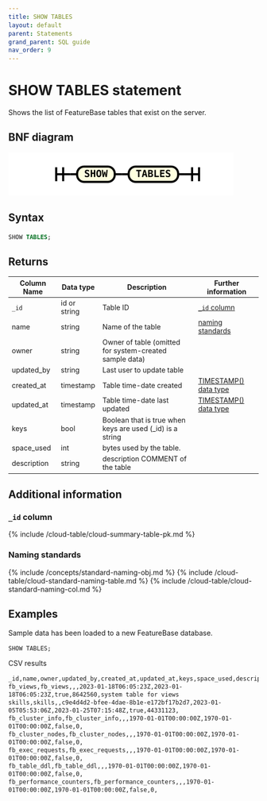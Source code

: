 ```yaml
---
title: SHOW TABLES
layout: default
parent: Statements
grand_parent: SQL guide
nav_order: 9
---
```


# SHOW TABLES statement

Shows the list of FeatureBase tables that exist on the server.

## BNF diagram

![expr](/assets/images/sql-guide/show_tables.svg)

## Syntax

```sql
SHOW TABLES;
```
## Returns

| Column Name | Data type | Description | Further information |
|---|---|---|---|
| `_id` | id or string  | Table ID | [`_id` column](#_id-column) |
| name | string | Name of the table | [naming standards](#naming-standards)
| owner | string | Owner of table (omitted for system-created sample data) |  |
| updated_by | string | Last user to update table |  |
| created_at | timestamp | Table time-date created | [TIMESTAMP() data type](/docs/sql-guide/data-types/data-type-timestamp) |
| updated_at | timestamp | Table time-date last updated | [TIMESTAMP() data type](/docs/sql-guide/data-types/data-type-timestamp) |
| keys | bool | Boolean that is true when keys are used (_id) is a string |  |
| space_used | int | bytes used by the table. |  |
| description | string | description COMMENT of the table |  |

## Additional information

### `_id` column

{% include /cloud-table/cloud-summary-table-pk.md %}

### Naming standards

{% include /concepts/standard-naming-obj.md %}
{% include /cloud-table/cloud-standard-naming-table.md %}
{% include /cloud-table/cloud-standard-naming-col.md %}

## Examples

Sample data has been loaded to a new FeatureBase database.
```
SHOW TABLES;
```
CSV results
```
_id,name,owner,updated_by,created_at,updated_at,keys,space_used,description
fb_views,fb_views,,,2023-01-18T06:05:23Z,2023-01-18T06:05:23Z,true,8642560,system table for views
skills,skills,,c9e4d4d2-bfee-4dae-8b1e-e172bf17b2d7,2023-01-05T05:53:06Z,2023-01-25T07:15:48Z,true,44331123,
fb_cluster_info,fb_cluster_info,,,1970-01-01T00:00:00Z,1970-01-01T00:00:00Z,false,0,
fb_cluster_nodes,fb_cluster_nodes,,,1970-01-01T00:00:00Z,1970-01-01T00:00:00Z,false,0,
fb_exec_requests,fb_exec_requests,,,1970-01-01T00:00:00Z,1970-01-01T00:00:00Z,false,0,
fb_table_ddl,fb_table_ddl,,,1970-01-01T00:00:00Z,1970-01-01T00:00:00Z,false,0,
fb_performance_counters,fb_performance_counters,,,1970-01-01T00:00:00Z,1970-01-01T00:00:00Z,false,0,
```
